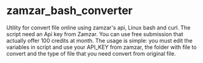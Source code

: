 # zamzar_bash_converter

Utility for convert file online using zamzar's api, Linux bash and curl.
The script need an Api key from Zamzar. You can use free submission that actually offer 100 credits at month.
The usage is simple:
you must edit the variables in script and use your API_KEY from zamzar, the folder with file to convert and the type of file
that you need convert from original file.

